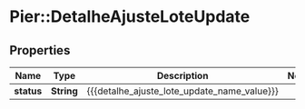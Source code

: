 # Pier::DetalheAjusteLoteUpdate

## Properties
Name | Type | Description | Notes
------------ | ------------- | ------------- | -------------
**status** | **String** | {{{detalhe_ajuste_lote_update_name_value}}} | 



